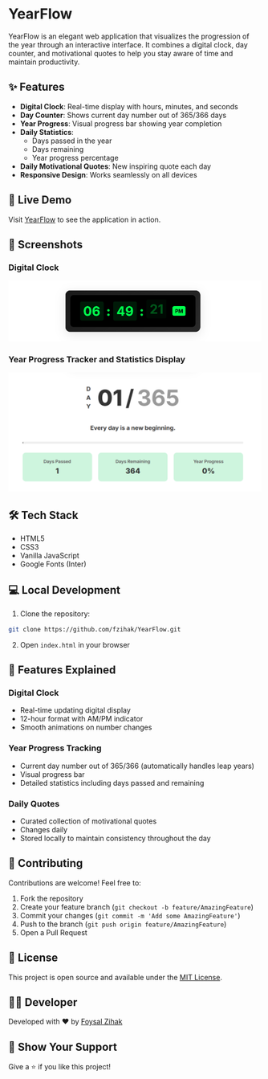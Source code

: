 # YearFlow

YearFlow is an elegant web application that visualizes the progression of the year through an interactive interface. It combines a digital clock, day counter, and motivational quotes to help you stay aware of time and maintain productivity.

## ✨ Features

- **Digital Clock**: Real-time display with hours, minutes, and seconds
- **Day Counter**: Shows current day number out of 365/366 days
- **Year Progress**: Visual progress bar showing year completion
- **Daily Statistics**:
  - Days passed in the year
  - Days remaining
  - Year progress percentage
- **Daily Motivational Quotes**: New inspiring quote each day
- **Responsive Design**: Works seamlessly on all devices

## 🚀 Live Demo

Visit [YearFlow](https://year-flow.vercel.app/) to see the application in action.

## 📱 Screenshots

### Digital Clock
![Digital Clock ](screenshots/screenshot1.png)

### Year Progress Tracker and Statistics Display
![Year Progress Tracker and Statistics Display](screenshots/screenshot2.png)

## 🛠️ Tech Stack

- HTML5
- CSS3
- Vanilla JavaScript
- Google Fonts (Inter)

## 💻 Local Development

1. Clone the repository:
```bash
git clone https://github.com/fzihak/YearFlow.git
```

2. Open `index.html` in your browser

## 🎨 Features Explained

### Digital Clock
- Real-time updating digital display
- 12-hour format with AM/PM indicator
- Smooth animations on number changes

### Year Progress Tracking
- Current day number out of 365/366 (automatically handles leap years)
- Visual progress bar
- Detailed statistics including days passed and remaining

### Daily Quotes
- Curated collection of motivational quotes
- Changes daily
- Stored locally to maintain consistency throughout the day

## 🤝 Contributing

Contributions are welcome! Feel free to:

1. Fork the repository
2. Create your feature branch (`git checkout -b feature/AmazingFeature`)
3. Commit your changes (`git commit -m 'Add some AmazingFeature'`)
4. Push to the branch (`git push origin feature/AmazingFeature`)
5. Open a Pull Request

## 📝 License

This project is open source and available under the [MIT License](LICENSE).

## 👨‍💻 Developer

Developed with ❤️ by [Foysal Zihak](https://github.com/fzihak)

## 🌟 Show Your Support

Give a ⭐️ if you like this project!
